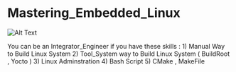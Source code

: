 # Mastering_Embedded_Linux

![Alt Text](https://vocal.com/wp-content/uploads/2021/10/Linux-System-Components-1200x900.png)

You can be an Integrator_Engineer 
    if you have these skills :
        1) Manual Way to Build Linux System
        2) Tool_System way to Build Linux System ( BuildRoot , Yocto )
        3) Linux Adminstration
        4) Bash Script
        5) CMake , MakeFile

